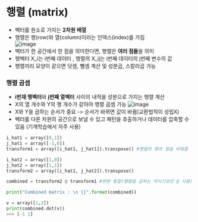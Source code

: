 # 행렬 (matrix)
- 벡터를 원소로 가지는 **2차원 배열** 
- 행렬은 행(row)와 열(column)이라는 인덱스(index)를 가짐<br>
![image](https://github.com/RohDonghee/Daily-Check/assets/143873915/d8c663db-a12f-4559-a995-1da4aadc6392)<br>
- 벡터가 한 공간에서 한 점을 의미한다면, 행렬은 **여러 점들**을 의미
- 행벡터 X_i는 i번째 데이터 , 행렬의 X_ij는 i번째 데이터의 j번째 변수의 값
- 행렬끼리 모양이 같으면 덧셈, 뺄셈 계산 및 성분곱, 스칼라곱 가능

### 행렬 곱셉
- **i번재 행벡터**와 **j번째 열벡터** 사이의 내적을 성분으로 가지는 행렬 계산<br>
- X의 열 개수와 Y의 행 개수가 같아야 행렬 곱셈 가능
![image](https://github.com/RohDonghee/Daily-Check/assets/143873915/2b3eb34c-9c3e-4686-9cd1-dc3229fe458f)
- X와 Y을 곱하는 순서가 중요 -> 순서가 바뀌면 값이 바뀜(교환법칙이 성립X)
- 벡터를 다른 차원의 공간으로 보낼 수 있고 패턴을 추출하거나 데이터를 압축할 수 있음 (기계학습에서 자주 사용)
```python
i_hat1 = array([0,1])
j_hat1 = array([-1,0])
transform1 = array([i_hat1, j_hat1]).transpose() #행렬의 행과 열을 바꿔줌 

i_hat2 = array([1,0])
j_hat2 = array([1,1])
transform2 = array([i_hat1, j_hat2]).transpose()

combined = transform2 @ transform1 #변환 통합(행렬을 곱하는 약식기호인 @ 사용)

print("Combined matrix : \n {}".format(combined))

v = array([1,2])
print(combined.dot(v))
>>> [-1 1]
```
